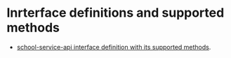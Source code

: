 # Inrterface definitions and supported methods

- [school-service-api interface definition with its supported methods](https://beta-static.classtime.com/public-api/school-service-api/html/index.html).
